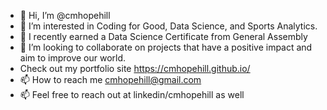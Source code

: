 - 👋 Hi, I’m @cmhopehill
- 👀 I’m interested in Coding for Good, Data Science, and Sports Analytics.
- 🌱 I recently earned a Data Science Certificate from General Assembly
- 💞️ I’m looking to collaborate on projects that have a positive impact and aim to improve our world.
- Check out my portfolio site https://cmhopehill.github.io/
- 📫 How to reach me cmhopehill@gmail.com 
- 📫 Feel free to reach out at linkedin/cmhopehill as well

<!---
cmhopehill/cmhopehill is a ✨ special ✨ repository because its `README.md` (this file) appears on your GitHub profile.
You can click the Preview link to take a look at your changes.
--->
